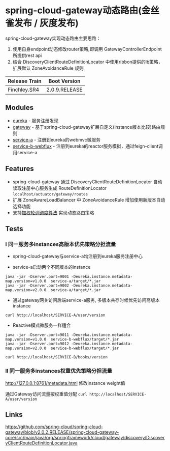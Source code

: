 # spring-cloud-gateway动态路由(金丝雀发布 / 灰度发布)

spring-cloud-gateway实现动态路由主要思路：
1. 使用自身endpoint动态修改router策略,即调用 GatewayControllerEndpoint 所提供rest api
2. 结合 DiscoveryClientRouteDefinitionLocator 中使用ribbon提供的lb策略，扩展默认 ZoneAvoidanceRule 规则

| Release Train |  Boot Version |
| :--- | :---: | 
| Finchley.SR4 | 2.0.9.RELEASE | 


## Modules

* [eureka](./eureka) - 服务注册发现
* [gateway](./gateway) - 基于spring-cloud-gateway扩展自定义(instance版本比较)路由规则
* [service-a](./service-a) - 注册到eureka的webmvc微服务
* [service-b-webflux](./service-b-webflux) - 注册到eureka的reactor服务模拟，通过feign-client调用service-a

## Features
* spring-cloud-gateway 通过 DiscoveryClientRouteDefinitionLocator 自动读取注册中心服务生成 RouteDefinitionLocator
 ``` localhost/actuator/gateway/routes ```
* 扩展 ZoneAwareLoadBalancer 中 ZoneAvoidanceRule 增加使用新版本自动选择功能
* 支持[加权轮训调度算法](./gateway/src/main/java/com/example/ribbon/WeightZoneAvoidanceRule.java) 实现动态路由策略

## Tests 

### I 同一服务多instances高版本优先策略分担流量

- spring-cloud-gateway与service-a均注册到eureka服务注册中心

- service-a启动两个不同版本的instance

```
java -jar -Dserver.port=9001 -Deureka.instance.metadata-map.version=v1.0.0  service-a/target/*.jar
java -jar -Dserver.port=9002 -Deureka.instance.metadata-map.version=v2.0.0  service-a/target/*.jar

```

- 通过gateway网关访问后端service-a服务, 多版本共存时候优先访问高版本instance

```curl http://localhost/SERVICE-A/user/version```

- Reactive模式微服务一样适合

``` 
java -jar -Dserver.port=9011 -Deureka.instance.metadata-map.version=v1.0.0  service-b-webflux/target/*.jar 
java -jar -Dserver.port=9012 -Deureka.instance.metadata-map.version=v2.0.0  service-b-webflux/target/*.jar 

curl http://localhost/SERVICE-B/books/version
```

### II 同一服务多instances权重优先策略分担流量

http://127.0.0.1:8761/metadata.html 修改instance weight值

通过Gateway访问流量按权重值分配
```curl http://localhost/SERVICE-A/user/version```

## Links
https://github.com/spring-cloud/spring-cloud-gateway/blob/v2.0.2.RELEASE/spring-cloud-gateway-core/src/main/java/org/springframework/cloud/gateway/discovery/DiscoveryClientRouteDefinitionLocator.java
